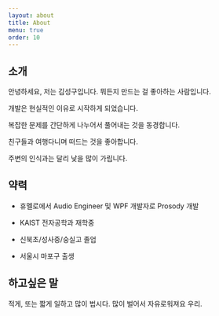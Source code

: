 ```yaml
---
layout: about
title: About
menu: true
order: 10
---
```


## 소개

안녕하세요, 저는 김성구입니다. 뭐든지 만드는 걸 좋아하는 사람입니다.

개발은 현실적인 이유로 시작하게 되었습니다. 

복잡한 문제를 간단하게 나누어서 풀어내는 것을 동경합니다.

친구들과 여행다니며 떠드는 것을 좋아합니다.

주변의 인식과는 달리 낯을 많이 가립니다.

## 약력

- 휴멜로에서 Audio Engineer 및 WPF 개발자로 Prosody 개발

- KAIST 전자공학과 재학중

- 신북초/성사중/숭실고 졸업

- 서울시 마포구 출생

## 하고싶은 말

적게, 또는 짧게 일하고 많이 법시다. 많이 벌어서 자유로워져요 우리.
